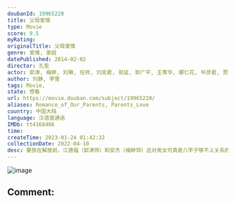 ```yaml
---
doubanId: 19965220
title: 父母爱情
type: Movie
score: 9.5
myRating: 
originalTitle: 父母爱情
genre: 爱情, 家庭
datePublished: 2014-02-02
director: 孔笙
actor: 郭涛, 梅婷, 刘琳, 任帅, 刘奕君, 张延, 郭广平, 王菁华, 娜仁花, 毕彦君, 贾延鹏, 关晓彤, 方慧, 黄诗佳, 张陆, 张龄心, 杨立新, 刘天池, 刘敏涛, 王永泉, 赵千紫, 杨司晨, 崔明浩, 石云鹏, 柳明明, 张娇娇, 陈雅熙, 张乐昊旻, 彭婧, 张琛, 李金江, 赵一龙, 郭鹏, 李超, 王宏, 张昕琦, 张昕瑶, 柳欣言, 战鹤文, 陈旭, 黄海, 张九妹, 林龙麒, 王丹彤, 王天泽, 李晓川, 吕添尧, 刘凌志, 杨晓丹, 张元戎, 黄岗, 王仪伟, 傅晓娜, 兰娟, 阚博, 蒋雯丽, 杨心仪, 江昊桐, 刘欣, 陈婧旸, 姜广涛, 刘洪源, 白雪岑, 徐玺涵, 李小川
author: 刘静, 李雪
tags: Movie, 
state: 想看
url: https://movie.douban.com/subject/19965220/
aliases: Romance_of_Our_Parents, Parents_Love
country: 中国大陆
language: 汉语普通话
IMDb: tt4168486
time: 
createTime: 2023-01-24 01:42:32
collectionDate: 2022-04-10
desc: 要放在解放前，江德福（郭涛饰）和安杰（梅婷饰）这对男女可真是八竿子够不上关系的两个人。他们一个是年轻有为、干练果敢的海军军官，一个是从小养尊处优、娇媚华贵的资本家小姐，但20世纪50年代的沧桑巨变...
---
```


![image](p2554351588.jpg)

Comment: 
---

